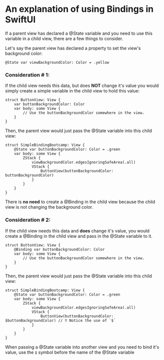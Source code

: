 #  An explanation of using Bindings in SwiftUI

If a parent view has declared a @State variable and you need to use this variable in a child view, there are a few things to consider.

Let's say the parent view has declared a property to set the view's background color:
```
@State var viewBackgroundColor: Color = .yellow
```

### Consideration # 1:
If the child view needs this data, but does **NOT** change it's value you would simply create a simple variable in the child view to hold this value:
```
struct ButtonView: View {
	var buttonBackgroundColor: Color
	var body: some View {
		// Use the buttonBackgroundColor somewhere in the view.
	}
}
```
Then, the parent view would just pass the @State variable into this child view:
```
struct SimpleBindingBootcamp: View {
	@State var buttonBackgroundColor: Color = .green
	var body: some View {
		ZStack {
			viewBackgroundColor.edgesIgnoringSafeArea(.all)
			VStack {
				ButtonView(buttonBackgroundColor: buttonBackgroundColor)
			}
		}
	}
}
```

There is **no need** to create a @Binding in the child view because the child view is not changing the background color.

### Consideration # 2:
If the child view needs this data and **does** change it's value, you would create a @Binding in the child view and pass in the @State variable to it.
```
struct ButtonView: View {
	@Binding var buttonBackgroundColor: Color
	var body: some View {
		// Use the buttonBackgroundColor somewhere in the view.
	}
}
```
Then, the parent view would just pass the @State variable into this child view:
```
struct SimpleBindingBootcamp: View {
	@State var buttonBackgroundColor: Color = .green
	var body: some View {
		ZStack {
			viewBackgroundColor.edgesIgnoringSafeArea(.all)
			VStack {
				ButtonView(buttonBackgroundColor: $buttonBackgroundColor) // ‼️ Notice the use of `$`
			}
		}
	}
}
```

When passing a @State variable into another view and you need to bind it's value, use the `$` symbol before the name of the @State variable
